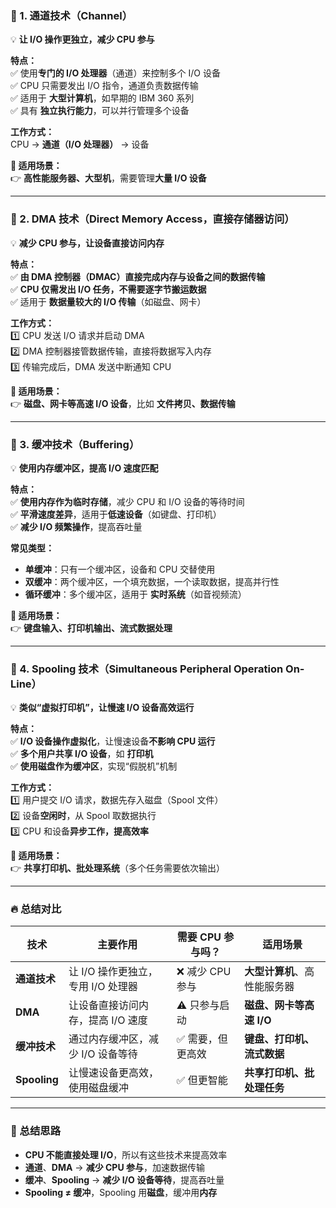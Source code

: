 ### **🔹 1. 通道技术（Channel）**
💡 **让 I/O 操作更独立，减少 CPU 参与**  

**特点：**  
✅ 使用**专门的 I/O 处理器**（通道）来控制多个 I/O 设备  
✅ CPU 只需要发出 I/O 指令，通道负责数据传输  
✅ 适用于 **大型计算机**，如早期的 IBM 360 系列  
✅ 具有 **独立执行能力**，可以并行管理多个设备  

**工作方式：**  
CPU → **通道（I/O 处理器）** → 设备

**🎯 适用场景：**  
👉 **高性能服务器、大型机**，需要管理**大量 I/O 设备**  

---

### **🔹 2. DMA 技术（Direct Memory Access，直接存储器访问）**
💡 **减少 CPU 参与，让设备直接访问内存**  

**特点：**  
✅ **由 DMA 控制器（DMAC）直接完成内存与设备之间的数据传输**  
✅ **CPU 仅需发出 I/O 任务，不需要逐字节搬运数据**  
✅ 适用于 **数据量较大的 I/O 传输**（如磁盘、网卡）  

**工作方式：**  
1️⃣ CPU 发送 I/O 请求并启动 DMA  
2️⃣ DMA 控制器接管数据传输，直接将数据写入内存  
3️⃣ 传输完成后，DMA 发送中断通知 CPU  

**🎯 适用场景：**  
👉 **磁盘、网卡等高速 I/O 设备**，比如 **文件拷贝、数据传输**  

---

### **🔹 3. 缓冲技术（Buffering）**
💡 **使用内存缓冲区，提高 I/O 速度匹配**  

**特点：**  
✅ **使用内存作为临时存储**，减少 CPU 和 I/O 设备的等待时间  
✅ **平滑速度差异**，适用于**低速设备**（如键盘、打印机）  
✅ **减少 I/O 频繁操作**，提高吞吐量  

**常见类型：**  
- **单缓冲**：只有一个缓冲区，设备和 CPU 交替使用  
- **双缓冲**：两个缓冲区，一个填充数据，一个读取数据，提高并行性  
- **循环缓冲**：多个缓冲区，适用于 **实时系统**（如音视频流）  

**🎯 适用场景：**  
👉 **键盘输入、打印机输出、流式数据处理**  

---

### **🔹 4. Spooling 技术（Simultaneous Peripheral Operation On-Line）**
💡 **类似“虚拟打印机”，让慢速 I/O 设备高效运行**  

**特点：**  
✅ **I/O 设备操作虚拟化**，让慢速设备**不影响 CPU 运行**  
✅ **多个用户共享 I/O 设备**，如 **打印机**  
✅ **使用磁盘作为缓冲区**，实现“假脱机”机制  

**工作方式：**  
1️⃣ 用户提交 I/O 请求，数据先存入磁盘（Spool 文件）  
2️⃣ 设备**空闲时**，从 Spool 取数据执行  
3️⃣ CPU 和设备**异步工作，提高效率**  

**🎯 适用场景：**  
👉 **共享打印机、批处理系统**（多个任务需要依次输出）  

---

### **🔥 总结对比**
| 技术           | 主要作用                   | 需要 CPU 参与吗？ | 适用场景             |
|--------------|------------------------|-------------|------------------|
| **通道技术**     | 让 I/O 操作更独立，专用 I/O 处理器 | ❌ 减少 CPU 参与 | **大型计算机**、高性能服务器 |
| **DMA**      | 让设备直接访问内存，提高 I/O 速度    | ⚠️ 只参与启动    | **磁盘、网卡等高速 I/O** |
| **缓冲技术**     | 通过内存缓冲区，减少 I/O 设备等待    | ✅ 需要，但更高效   | **键盘、打印机、流式数据**  |
| **Spooling** | 让慢速设备更高效，使用磁盘缓冲        | ✅ 但更智能      | **共享打印机、批处理任务**  |

---

### **🧐 总结思路**
- **CPU 不能直接处理 I/O**，所以有这些技术来提高效率  
- **通道**、**DMA** → **减少 CPU 参与**，加速数据传输  
- **缓冲**、**Spooling** → **减少 I/O 设备等待**，提高吞吐量  
- **Spooling ≠ 缓冲**，Spooling 用**磁盘**，缓冲用**内存**  
